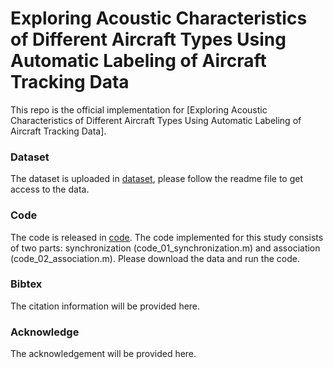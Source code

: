 # Exploring Acoustic Characteristics of Different Aircraft Types Using Automatic Labeling of Aircraft Tracking Data

This repo is the official implementation for [Exploring Acoustic Characteristics of Different Aircraft Types Using Automatic Labeling of Aircraft Tracking Data].

### Dataset
The dataset is uploaded in [dataset](https://github.com/JustMeZXX/Multi-Modal-Sensor-Fusion-for-Acoustic-Exploration-of-Aircraft-Signals/tree/main/data), please follow the readme file to get access to the data.

### Code
The code is released in [code](https://github.com/JustMeZXX/Multi-Modal-Sensor-Fusion-for-Acoustic-Exploration-of-Aircraft-Signals/tree/main/code). The code implemented for this study consists of two parts: synchronization (code_01_synchronization.m) and association (code_02_association.m). Please download the data and run the code. 

### Bibtex
The citation information will be provided here. 

### Acknowledge
The acknowledgement will be provided here. 
